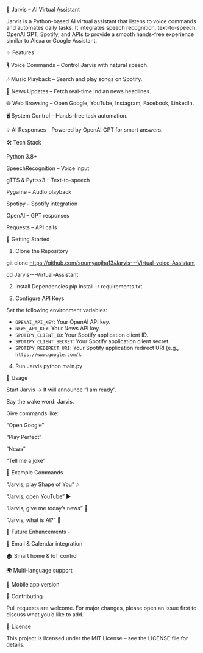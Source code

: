 🤖 Jarvis – AI Virtual Assistant

Jarvis is a Python-based AI virtual assistant that listens to voice commands and automates daily tasks. It integrates speech recognition, text-to-speech, OpenAI GPT, Spotify, and APIs to provide a smooth hands-free experience similar to Alexa or Google Assistant.

✨ Features

🎙️ Voice Commands – Control Jarvis with natural speech.

🎶 Music Playback – Search and play songs on Spotify.

📰 News Updates – Fetch real-time Indian news headlines.

🌐 Web Browsing – Open Google, YouTube, Instagram, Facebook, LinkedIn.

🖥️ System Control – Hands-free task automation.

💡 AI Responses – Powered by OpenAI GPT for smart answers.

🛠️ Tech Stack

Python 3.8+

SpeechRecognition
 – Voice input

gTTS
 & Pyttsx3
 – Text-to-speech

Pygame
 – Audio playback

Spotipy
 – Spotify integration

OpenAI
 – GPT responses

Requests
 – API calls

🚀 Getting Started
1. Clone the Repository

git clone https://github.com/soumyaojha13/Jarvis---Virtual-voice-Assistant


cd Jarvis---Virtual-Assistant

2. Install Dependencies
pip install -r requirements.txt

3. Configure API Keys

Set the following environment variables:
* `OPENAI_API_KEY`: Your OpenAI API key.
* `NEWS_API_KEY`: Your News API key.
* `SPOTIPY_CLIENT_ID`: Your Spotify application client ID.
* `SPOTIPY_CLIENT_SECRET`: Your Spotify application client secret.
* `SPOTIPY_REDIRECT_URI`: Your Spotify application redirect URI (e.g., `https://www.google.com/`).

4. Run Jarvis
python main.py

🎯 Usage

Start Jarvis → It will announce “I am ready”.

Say the wake word: Jarvis.

Give commands like:

“Open Google”

“Play Perfect”

“News”

“Tell me a joke”

📌 Example Commands

“Jarvis, play Shape of You” 🎶

“Jarvis, open YouTube” ▶️

“Jarvis, give me today’s news” 📰

“Jarvis, what is AI?” 🤖


🔮 Future Enhancements -

📧 Email & Calendar integration

🏠 Smart home & IoT control

🌍 Multi-language support

📱 Mobile app version

🤝 Contributing

Pull requests are welcome. For major changes, please open an issue first to discuss what you’d like to add.

📜 License

This project is licensed under the MIT License – see the LICENSE
 file for details.
